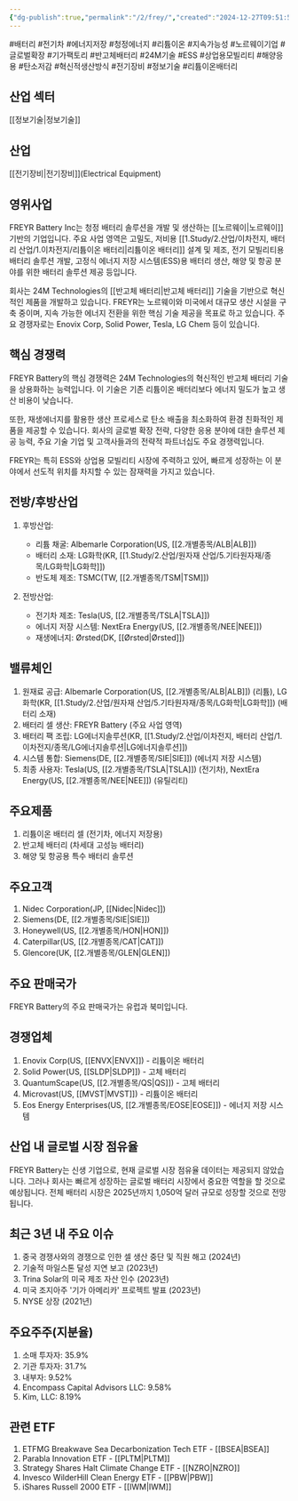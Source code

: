 ```yaml
---
{"dg-publish":true,"permalink":"/2/frey/","created":"2024-12-27T09:51:58.311+09:00","updated":"2025-07-29T21:37:04.670+09:00"}
---
```


#배터리 #전기차 #에너지저장 #청정에너지 #리튬이온 #지속가능성 #노르웨이기업 #글로벌확장 #기가팩토리 #반고체배터리 #24M기술 #ESS #상업용모빌리티 #해양응용 #탄소저감 #혁신적생산방식 #전기장비 #정보기술 #리튬이온배터리

## 산업 섹터

[[정보기술\|정보기술]]

## 산업

[[전기장비\|전기장비]](Electrical Equipment)

## 영위사업

FREYR Battery Inc는 청정 배터리 솔루션을 개발 및 생산하는 [[노르웨이\|노르웨이]] 기반의 기업입니다. 주요 사업 영역은 고밀도, 저비용 [[1.Study/2.산업/이차전지, 배터리 산업/1.이차전지/리튬이온 배터리\|리튬이온 배터리]] 설계 및 제조, 전기 모빌리티용 배터리 솔루션 개발, 고정식 에너지 저장 시스템(ESS)용 배터리 생산, 해양 및 항공 분야를 위한 배터리 솔루션 제공 등입니다. 

회사는 24M Technologies의 [[반고체 배터리\|반고체 배터리]] 기술을 기반으로 혁신적인 제품을 개발하고 있습니다. FREYR는 노르웨이와 미국에서 대규모 생산 시설을 구축 중이며, 지속 가능한 에너지 전환을 위한 핵심 기술 제공을 목표로 하고 있습니다. 주요 경쟁자로는 Enovix Corp, Solid Power, Tesla, LG Chem 등이 있습니다.

## 핵심 경쟁력

FREYR Battery의 핵심 경쟁력은 24M Technologies의 혁신적인 반고체 배터리 기술을 상용화하는 능력입니다. 이 기술은 기존 리튬이온 배터리보다 에너지 밀도가 높고 생산 비용이 낮습니다. 

또한, 재생에너지를 활용한 생산 프로세스로 탄소 배출을 최소화하여 환경 친화적인 제품을 제공할 수 있습니다. 회사의 글로벌 확장 전략, 다양한 응용 분야에 대한 솔루션 제공 능력, 주요 기술 기업 및 고객사들과의 전략적 파트너십도 주요 경쟁력입니다. 

FREYR는 특히 ESS와 상업용 모빌리티 시장에 주력하고 있어, 빠르게 성장하는 이 분야에서 선도적 위치를 차지할 수 있는 잠재력을 가지고 있습니다.

## 전방/후방산업

1. 후방산업:
    
    - 리튬 채굴: Albemarle Corporation(US, [[2.개별종목/ALB\|ALB]])
    - 배터리 소재: LG화학(KR, [[1.Study/2.산업/원자재 산업/5.기타원자재/종목/LG화학\|LG화학]])
    - 반도체 제조: TSMC(TW, [[2.개별종목/TSM\|TSM]])
    
2. 전방산업:
    
    - 전기차 제조: Tesla(US, [[2.개별종목/TSLA\|TSLA]])
    - 에너지 저장 시스템: NextEra Energy(US, [[2.개별종목/NEE\|NEE]])
    - 재생에너지: Ørsted(DK, [[Ørsted\|Ørsted]])
    

## 밸류체인

1. 원재료 공급: Albemarle Corporation(US, [[2.개별종목/ALB\|ALB]]) (리튬), LG화학(KR, [[1.Study/2.산업/원자재 산업/5.기타원자재/종목/LG화학\|LG화학]]) (배터리 소재)
2. 배터리 셀 생산: FREYR Battery (주요 사업 영역)
3. 배터리 팩 조립: LG에너지솔루션(KR, [[1.Study/2.산업/이차전지, 배터리 산업/1.이차전지/종목/LG에너지솔루션\|LG에너지솔루션]])
4. 시스템 통합: Siemens(DE, [[2.개별종목/SIE\|SIE]]) (에너지 저장 시스템)
5. 최종 사용자: Tesla(US, [[2.개별종목/TSLA\|TSLA]]) (전기차), NextEra Energy(US, [[2.개별종목/NEE\|NEE]]) (유틸리티)

## 주요제품

1. 리튬이온 배터리 셀 (전기차, 에너지 저장용)
2. 반고체 배터리 (차세대 고성능 배터리)
3. 해양 및 항공용 특수 배터리 솔루션

## 주요고객

1. Nidec Corporation(JP, [[Nidec\|Nidec]])
2. Siemens(DE, [[2.개별종목/SIE\|SIE]])
3. Honeywell(US, [[2.개별종목/HON\|HON]])
4. Caterpillar(US, [[2.개별종목/CAT\|CAT]])
5. Glencore(UK, [[2.개별종목/GLEN\|GLEN]])

## 주요 판매국가

FREYR Battery의 주요 판매국가는 유럽과 북미입니다.

## 경쟁업체

1. Enovix Corp(US, [[ENVX\|ENVX]]) - 리튬이온 배터리
2. Solid Power(US, [[SLDP\|SLDP]]) - 고체 배터리
3. QuantumScape(US, [[2.개별종목/QS\|QS]]) - 고체 배터리
4. Microvast(US, [[MVST\|MVST]]) - 리튬이온 배터리
5. Eos Energy Enterprises(US, [[2.개별종목/EOSE\|EOSE]]) - 에너지 저장 시스템

## 산업 내 글로벌 시장 점유율

FREYR Battery는 신생 기업으로, 현재 글로벌 시장 점유율 데이터는 제공되지 않았습니다. 그러나 회사는 빠르게 성장하는 글로벌 배터리 시장에서 중요한 역할을 할 것으로 예상됩니다. 전체 배터리 시장은 2025년까지 1,050억 달러 규모로 성장할 것으로 전망됩니다.

## 최근 3년 내 주요 이슈

1. 중국 경쟁사와의 경쟁으로 인한 셀 생산 중단 및 직원 해고 (2024년)
2. 기술적 마일스톤 달성 지연 보고 (2023년)
3. Trina Solar의 미국 제조 자산 인수 (2023년)
4. 미국 조지아주 '기가 아메리카' 프로젝트 발표 (2023년)
5. NYSE 상장 (2021년)

## 주요주주(지분율)

1. 소매 투자자: 35.9%
2. 기관 투자자: 31.7%
3. 내부자: 9.52%
4. Encompass Capital Advisors LLC: 9.58%
5. Kim, LLC: 8.19%

## 관련 ETF

1. ETFMG Breakwave Sea Decarbonization Tech ETF - [[BSEA\|BSEA]]
2. Parabla Innovation ETF - [[PLTM\|PLTM]]
3. Strategy Shares Halt Climate Change ETF - [[NZRO\|NZRO]]
4. Invesco WilderHill Clean Energy ETF - [[PBW\|PBW]]
5. iShares Russell 2000 ETF - [[IWM\|IWM]]